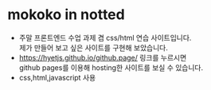 # mokoko in notted
- 주말 프론트엔드 수업 과제 겸 css/html 연습 사이트입니다.   
제가 만들어 보고 싶은 사이트를 구현해 보았습니다.   
- <https://hyetjs.github.io/github.page/> 링크를 누르시면   
github pages를 이용해 hosting한 사이트를 보실 수 있습니다.   
- css,html,javascript 사용 